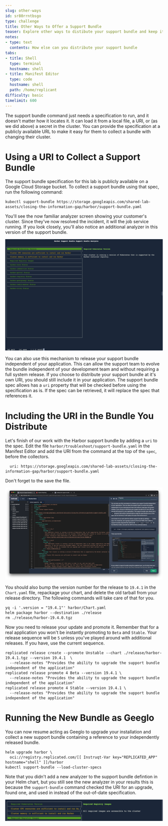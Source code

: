 ```yaml
---
slug: other-ways
id: sr80rrntbsgo
type: challenge
title: Other Ways to Offer a Support Bundle
teaser: Explore other ways to distibute your support bundle and keep it up to date
notes:
- type: text
  contents: How else can you distribute your support bundle
tabs:
- title: Shell
  type: terminal
  hostname: shell
- title: Manifest Editor
  type: code
  hostname: shell
  path: /home/replicant
difficulty: basic
timelimit: 600
---
```


The support bundle command just needs a specification to run, and it doesn't
matter how it locates it. It can load it from a local file, a URI, or (as we
did above) a secret in the cluster. You can provide the specification at a
publicly available URL to make it easy for them to collect a bundle with
changing their cluster.

Using a URI to Collect a Support Bundle
=======================================

The support bundle specification for this lab is publicly available on a
Google Cloud Storage bucket. To collect a support bundle using that spec, run
the following command:

```
kubectl support-bundle https://storage.googleapis.com/shared-lab-assets/closing-the-information-gap/harbor/support-bundle.yaml
```

You'll see the now familiar analyzer screen showing your customer's cluster.
Since they've now resolved the incident, it will the job service running. If
you look closely, you'll also notice an additional analyzer in this version of
the support bundle.

![Results from Running the Support Bundle from a URI](../assets/analyzers-from-the-uri.png)

You can also use this mechanism to release your support bundle independent of
your application. This can allow the support team to evolve the bundle
independent of your development team and without requiring a full system
release. If you choose to distribute your support bundle at it's own URI, you
should still include it in your application. The support bundle spec allows has
a `uri` property that will be checked before using the specification as is. If
the spec can be retrieved, it will replace the spec that references it.

Including the URI in the Bundle You Distribute
==============================================

Let's finish of our work with the Harbor support bundle by adding a `uri` to
the spec. Edit the file `harbor/troubleshoot/support-bundle.yaml` in the
Manifest Editor and add the URI from the command at the top of the `spec`,
before the collectors.

```
  uri: https://storage.googleapis.com/shared-lab-assets/closing-the-information-gap/harbor/support-bundle.yaml
```

Don't forget to the save the file.

![Adding a URI to the Support Bundle spec](../assets/adding-a-uri-to-the-spec.png)

You should also bump the version number for the release to `19.4.1` in the
`Chart.yaml` file, repackage your chart, and delete the old tarball from your
release directory. The following commands will take care of that for you.


```
yq -i '.version = "19.4.1"' harbor/Chart.yaml
helm package harbor --destination ./release
rm ./release/harbor-19.4.0.tgz
```

Now you need to release your update and promote it. Remember that for a real
application you won't be instantly promoting to `Beta` and `Stable`. Your
release sequence will be `5` unless you've played around with additional
releases. If you have, use the current sequence.

```
replicated release create --promote Unstable --chart ./release/harbor-19.4.1.tgz --version 19.4.1  \
  --release-notes "Provides the ability to upgrade the support bundle independent of the application"
replicated release promote 4 Beta --version 19.4.1 \
  --release-notes "Provides the ability to upgrade the support bundle independent of the application"
replicated release promote 4 Stable --version 19.4.1 \
  --release-notes "Provides the ability to upgrade the support bundle independent of the application"
```

Running the New Bundle as Geeglo
================================

You can now resume acting as Geeglo to upgrade your installation and collect a
new support bundle containing a reference to your independently released
bundle.

```
helm upgrade harbor \
  oci://registry.replicated.com/[[ Instruqt-Var key="REPLICATED_APP" hostname="shell" ]]/harbor
kubectl support-bundle --load-cluster-specs
```

Note that you didn't add a new analyzer to the support bundle defintion in your
Helm chart, but you still see the new analyzer in your results this is because
the `support-bundle` command checked the URI for an upgrade, found one, and
used in instead of the out-of-date specification.

![Additional Analzer Result After Spec is Updated](../assets/additional-analyzer-result.png)

